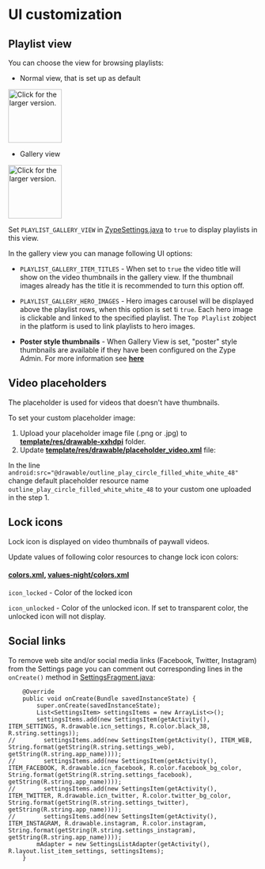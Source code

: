 # UI customization

## Playlist view

You can choose the view for browsing playlists:

- Normal view, that is set up as default

<a href="https://drive.google.com/uc?export=view&id=1ZMJizsTo8Hw-YZaIEKV7y0q-58b-GWqm"><img src="https://drive.google.com/uc?export=view&id=1ZMJizsTo8Hw-YZaIEKV7y0q-58b-GWqm" style="width: auto; height: 108px" title="Click for the larger version." /></a>

- Gallery view

<a href="https://drive.google.com/uc?export=view&id=1adBoFuFb8g_vOPwfNzzc8ZAGruNIQ8G4"><img src="https://drive.google.com/uc?export=view&id=1adBoFuFb8g_vOPwfNzzc8ZAGruNIQ8G4" style="width: auto; height: 108px" title="Click for the larger version." /></a>

Set `PLAYLIST_GALLERY_VIEW` in [ZypeSettings.java](https://github.com/zype/zype-android/blob/master/app/src/template/java/com/zype/android/ZypeSettings.java) to `true` to display playlists in this view.

In the gallery view you can manage following UI options:

- `PLAYLIST_GALLERY_ITEM_TITLES` - When set to `true` the video title will show on the video thumbnails in the gallery view. If the thumbnail images already has the title it is recommended to turn this option off.

- `PLAYLIST_GALLERY_HERO_IMAGES` - Hero images carousel will be displayed above the playlist rows, when this option is set ti `true`. Each hero image is clickable and linked to the specified playlist. The `Top Playlist` zobject in the platform is used to link playlists to hero images.

- **Poster style thumbnails** - When Gallery View is set, "poster" style thumbnails are available if they have been configured on the Zype Admin. For more information see **[here](https://support.zype.com/hc/en-us/articles/115011367848)**

## Video placeholders

The placeholder is used for videos that doesn't have thumbnails.

To set your custom placeholder image:

1. Upload your placeholder image file (.png or .jpg) to **[template/res/drawable-xxhdpi](https://github.com/zype/zype-android/blob/master/app/src/template/res/drawable-xxhdpi)** folder.
2. Update **[template/res/drawable/placeholder_video.xml](https://github.com/zype/zype-android/blob/master/app/src/template/res/drawable/placeholder_video.xml)** file:

In the line `android:src="@drawable/outline_play_circle_filled_white_white_48"` change default placeholder resource name `outline_play_circle_filled_white_white_48` to your custom one uploaded in the step 1.

## Lock icons

Lock icon is displayed on video thumbnails of paywall videos.

Update values of following color resources to change lock icon colors:

####  **[colors.xml](https://github.com/zype/zype-android/blob/master/app/src/template/res/values/colors.xml)**, **[values-night/colors.xml](https://github.com/zype/zype-android/blob/master/app/src/template/res/values-night/colors.xml)**

`icon_locked` - Color of the locked icon

`icon_unlocked` - Color of the unlocked icon. If set to transparent color, the unlocked icon will not display.

## Social links

To remove web site and/or social media links (Facebook, Twitter, Instagram) from the Settings page you can comment out corresponding lines in the `onCreate()` method in  [SettingsFragment.java](https://github.com/zype/zype-android/tree/master/app/src/main/java/com/zype/android/ui/main/fragments/settings/SettingsFragment.java):
```
    @Override
    public void onCreate(Bundle savedInstanceState) {
        super.onCreate(savedInstanceState);
        List<SettingsItem> settingsItems = new ArrayList<>();
        settingsItems.add(new SettingsItem(getActivity(), ITEM_SETTINGS, R.drawable.icn_settings, R.color.black_38, R.string.settings));
//        settingsItems.add(new SettingsItem(getActivity(), ITEM_WEB, String.format(getString(R.string.settings_web), getString(R.string.app_name))));
//        settingsItems.add(new SettingsItem(getActivity(), ITEM_FACEBOOK, R.drawable.icn_facebook, R.color.facebook_bg_color, String.format(getString(R.string.settings_facebook), getString(R.string.app_name))));
//        settingsItems.add(new SettingsItem(getActivity(), ITEM_TWITTER, R.drawable.icn_twitter, R.color.twitter_bg_color, String.format(getString(R.string.settings_twitter), getString(R.string.app_name))));
//        settingsItems.add(new SettingsItem(getActivity(), ITEM_INSTAGRAM, R.drawable.instagram, R.color.instagram, String.format(getString(R.string.settings_instagram), getString(R.string.app_name))));
        mAdapter = new SettingsListAdapter(getActivity(), R.layout.list_item_settings, settingsItems);
    }
```
